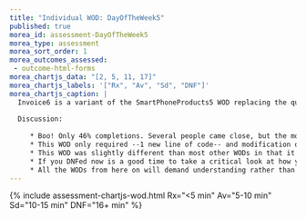 ```yaml
---
title: "Individual WOD: DayOfTheWeek5"
published: true
morea_id: assessment-DayOfTheWeek5
morea_type: assessment
morea_sort_order: 1
morea_outcomes_assessed:
 - outcome-html-forms
morea_chartjs_data: "[2, 5, 11, 17]"
morea_chartjs_labels: '["Rx", "Av", "Sd", "DNF"]'
morea_chartjs_caption: |
  Invoice6 is a variant of the SmartPhoneProducts5 WOD replacing the quantities with textboxes and a self-processing page.
  
  Discussion:
  
     * Boo! Only 46% completions. Several people came close, but the more than half DNFed :(
     * This WOD only required --1 new line of code-- and modification of 3 line of code -- and a little HTML 
     * This WOD was slightly different than most other WODs in that it expected you to have a solid understanding of how HTML form processing works and that you had a clear understanding of Lab8. Without this understanding you will have likely floundered. 
     * If you DNFed now is a good time to take a critical look at how you prepare for WODs. Do you actually understand the code you are writing or are you "going through the motions" only? Are you just copying the code from the screencast? Did you attempt the WOD before watching the screencast? Did you retry the WOD after getting it to work without the screencast?
     * All the WODs from here on will demand understanding rather than simple adjustment of code. On to Level 2 baby! The road is getting narrower...   
---
```

{% include assessment-chartjs-wod.html Rx="<5 min" Av="5-10 min" Sd="10-15 min" DNF="16+ min" %}